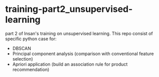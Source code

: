 # training-part2_unsupervised-learning
part 2 of Insan's training on unsupervised learning. This repo consist of specific python case for:
- DBSCAN
- Principal component analysis (comparison with conventional feature selection)
- Apriori application (build an association rule for product recommendation)
